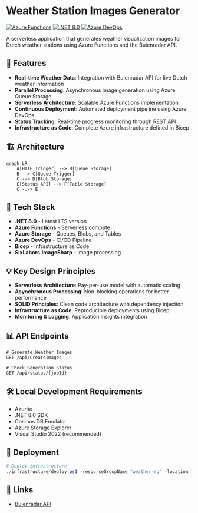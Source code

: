 # Weather Station Images Generator

[![Azure Functions](https://img.shields.io/badge/Azure-Functions-blue?style=flat&logo=azure-functions)](https://azure.microsoft.com/en-us/products/functions/)
[![.NET 8.0](https://img.shields.io/badge/.NET-8.0-512BD4?style=flat&logo=.net)](https://dotnet.microsoft.com/download/dotnet/8.0)
[![Azure DevOps](https://img.shields.io/badge/Azure%20DevOps-Pipeline-0078D7?style=flat&logo=azure-devops)](https://azure.microsoft.com/en-us/products/devops/)

A serverless application that generates weather visualization images for Dutch weather stations using Azure Functions and the Buienradar API.

## 🌟 Features

- **Real-time Weather Data**: Integration with Buienradar API for live Dutch weather information
- **Parallel Processing**: Asynchronous image generation using Azure Queue Storage
- **Serverless Architecture**: Scalable Azure Functions implementation
- **Continuous Deployment**: Automated deployment pipeline using Azure DevOps
- **Status Tracking**: Real-time progress monitoring through REST API
- **Infrastructure as Code**: Complete Azure infrastructure defined in Bicep

## 🏗️ Architecture

```mermaid
graph LR
    A[HTTP Trigger] --> B[Queue Storage]
    B --> C[Queue Trigger]
    C --> D[Blob Storage]
    E[Status API] --> F[Table Storage]
    C -.-> E
```

## 🚀 Tech Stack

- **.NET 8.0** - Latest LTS version
- **Azure Functions** - Serverless compute
- **Azure Storage** - Queues, Blobs, and Tables
- **Azure DevOps** - CI/CD Pipeline
- **Bicep** - Infrastructure as Code
- **SixLabors.ImageSharp** - Image processing

## 💡 Key Design Principles

- **Serverless Architecture**: Pay-per-use model with automatic scaling
- **Asynchronous Processing**: Non-blocking operations for better performance
- **SOLID Principles**: Clean code architecture with dependency injection
- **Infrastructure as Code**: Reproducible deployments using Bicep
- **Monitoring & Logging**: Application Insights integration

## 📊 API Endpoints

```http
# Generate Weather Images
GET /api/CreateImages

# Check Generation Status
GET /api/status/{jobId}
```

## 🛠️ Local Development Requirements

- Azurite
- .NET 8.0 SDK
- Cosmos DB Emulator
- Azure Storage Explorer   
- Visual Studio 2022 (recommended)

## 🚢 Deployment

```powershell
# Deploy infrastructure
./infrastructure/deploy.ps1 -resourceGroupName "weather-rg" -location "westeurope"
```

## 🔗 Links

- [Buienradar API](https://www.buienradar.nl/overbuienradar/gratis-weerdata)